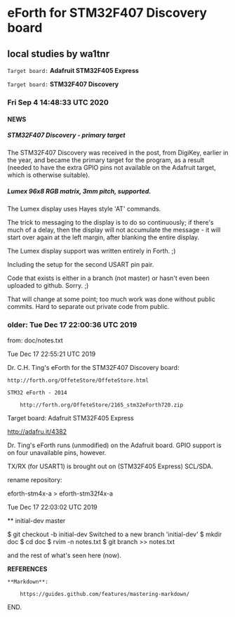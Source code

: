 # eForth for STM32F407 Discovery board

## local studies by wa1tnr
`Target board:` **Adafruit STM32F405 Express**

`Target board:` **STM32F407 Discovery**

### Fri Sep  4 14:48:33 UTC 2020

#### NEWS

##### STM32F407 Discovery - primary target

The STM32F407 Discovery was received in the post, from
DigiKey, earlier in the year, and became the primary
target for the program, as a result (needed to have
the extra GPIO pins not available on the Adafruit
target, which is otherwise suitable).

##### Lumex 96x8 RGB matrix, 3mm pitch, supported.

The Lumex display uses Hayes style 'AT' commands.

The trick to messaging to the display is to do so
continuously; if there's much of a delay, then the
display will not accumulate the message - it will
start over again at the left margin, after blanking
the entire display.

The Lumex display support was written entirely in Forth. ;)

Including the setup for the second USART pin pair.

Code that exists is either in a branch (not master)
or hasn't even been uploaded to github.  Sorry. ;)

That will change at some point; too much work was
done without public commits.  Hard to separate out
private code from public.

### older: Tue Dec 17 22:00:36 UTC 2019

from: doc/notes.txt

Tue Dec 17 22:55:21 UTC 2019

Dr. C.H. Ting's eForth for the STM32F407 Discovery board:

    http://forth.org/OffeteStore/OffeteStore.html

    STM32 eForth - 2014

        http://forth.org/OffeteStore/2165_stm32eForth720.zip


Target board:  Adafruit STM32F405 Express

  http://adafru.it/4382

Dr. Ting's eForth runs (unmodified) on the Adafruit board.
GPIO support is on four unavailable pins, however.

TX/RX (for USART1) is brought out on (STM32F405 Express) SCL/SDA.


rename repository:

  eforth-stm4x-a > eforth-stm32f4x-a


Tue Dec 17 22:03:02 UTC 2019

** initial-dev
  master

 $ git checkout -b initial-dev
Switched to a new branch 'initial-dev'
 $ mkdir doc
 $ cd doc
 $ rvim -n notes.txt
 $ git branch >> notes.txt

 and the rest of what's seen here (now).


**REFERENCES**

    **Markdown**:

        https://guides.github.com/features/mastering-markdown/

END.
